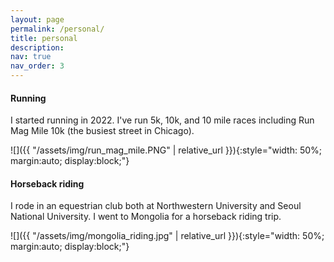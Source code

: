```yaml
---
layout: page
permalink: /personal/
title: personal
description: 
nav: true
nav_order: 3
---
```


#### Running
I started running in 2022. I've run 5k, 10k, and 10 mile races including Run Mag Mile 10k (the busiest street in Chicago).

![]({{ "/assets/img/run_mag_mile.PNG" | relative_url }}){:style="width: 50%; margin:auto; display:block;"}

#### Horseback riding
I rode in an equestrian club both at Northwestern University and Seoul National University. I went to Mongolia for a horseback riding trip.

![]({{ "/assets/img/mongolia_riding.jpg" | relative_url }}){:style="width: 50%; margin:auto; display:block;"}

<!-- <object data="{{ site.url }}{{ site.baseurl }}/assets/pdf/teaching_eval_02.pdf" width="1000" height="1000" type="application/pdf"></object>

<object data="{{ site.url }}{{ site.baseurl }}/assets/pdf/teaching_eval_01.pdf" width="1000" height="1000" type="application/pdf"></object> -->